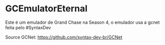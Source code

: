 # GCEmulatorEternal

Este é um emulador de Grand Chase na Season 4, o emulador usa a gcnet feita pelo #SyntaxDev

Source GCNet:
https://github.com/syntax-dev-br/GCNet

